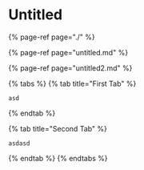 # Untitled

{% page-ref page="./" %}

{% page-ref page="untitled.md" %}

{% page-ref page="untitled2.md" %}



{% tabs %}
{% tab title="First Tab" %}
```text
asd
```
{% endtab %}

{% tab title="Second Tab" %}
```text
asdasd
```
{% endtab %}
{% endtabs %}

